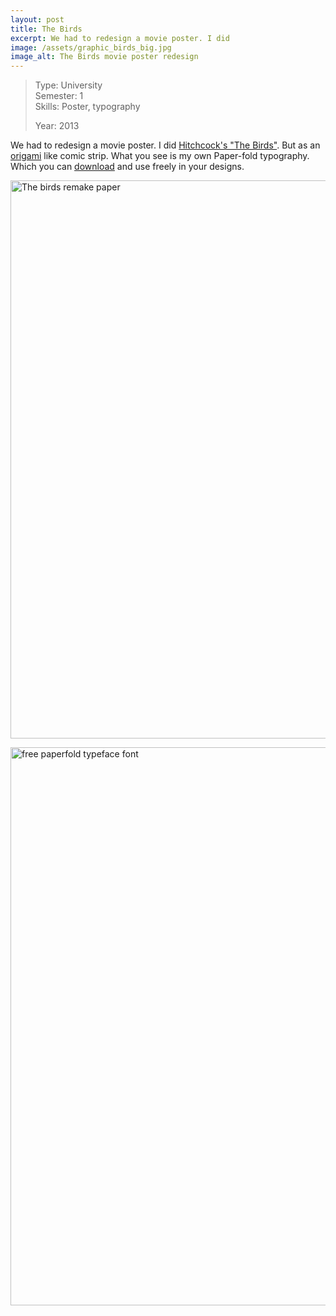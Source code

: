 ```yaml
---
layout: post
title: The Birds
excerpt: We had to redesign a movie poster. I did
image: /assets/graphic_birds_big.jpg
image_alt: The Birds movie poster redesign
---
```


<blockquote>Type: University<br />
Semester: 1<br />
Skills: Poster, typography</p>
<p>Year: 2013</p></blockquote>
<p>We had to redesign a movie poster. I did <a href="http://en.wikipedia.org/wiki/The_Birds_(film)">Hitchcock's "The Birds"</a>. But as an <a href="http://en.wikipedia.org/wiki/Origami">origami</a> like comic strip. What you see is my own Paper-fold typography. Which you can <a href="http://kit.thibaultjanbeyer.com/freebies/fonts/paperfold/Thibault-Jan-Beyer-Paperfont_RL.zip">download</a> and use freely in your designs.</p>
<p><a href="http://blog.thibaultjanbeyer.com/wp-content/uploads/2015/03/graphic_birds_big.jpg"><img class="alignnone size-full wp-image-1149" src="{{ site.baseurl }}/assets/graphic_birds_big.jpg" alt="The birds remake paper" width="800" height="893" /></a></p>
<p><a href="http://kit.thibaultjanbeyer.com/freebies/fonts/paperfold/Thibault-Jan-Beyer-Paperfont_RL.zip"><img class="alignnone wp-image-2464 size-full" src="{{ site.baseurl }}/assets/paperfold-type.png" alt="free paperfold typeface font" width="914" height="893" /></a></p>
